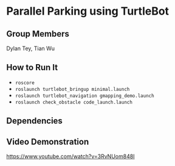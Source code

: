 # Parallel Parking using TurtleBot

## Group Members
Dylan Tey, Tian Wu

## How to Run It
- `roscore`
- `roslaunch turtlebot_bringup minimal.launch`
- `roslaunch turtlebot_navigation gmapping_demo.launch`
- `roslaunch check_obstacle code_launch.launch`

## Dependencies

## Video Demonstration
https://www.youtube.com/watch?v=3RvNUom848I
